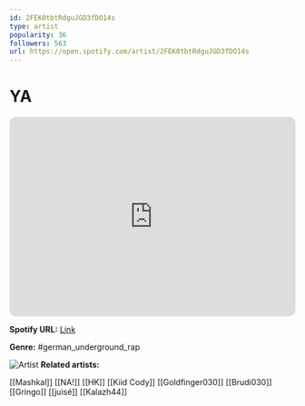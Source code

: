 ```yaml
---
id: 2FEK0tbtRdguJGD3fDO14s
type: artist
popularity: 36
followers: 563
url: https://open.spotify.com/artist/2FEK0tbtRdguJGD3fDO14s
---
```

# YA

<iframe style="border-radius:12px" src="https://open.spotify.com/embed/artist/2FEK0tbtRdguJGD3fDO14s" width="100%" height="352" frameBorder="0" allowfullscreen="" allow="autoplay; clipboard-write; encrypted-media; fullscreen; picture-in-picture" loading="lazy"></iframe>

**Spotify URL:** [Link](https://open.spotify.com/artist/2FEK0tbtRdguJGD3fDO14s)

**Genre:**  #german_underground_rap

![Artist](https://i.scdn.co/image/ab67616d0000b2736ff7c6e047eaf276877a3a1c)
**Related artists:**

[[Mashkal]]
[[NA!]]
[[HK]]
[[Kiid Cody]]
[[Goldfinger030]]
[[Brudi030]]
[[Gringo]]
[[juisé]]
[[Kalazh44]]
